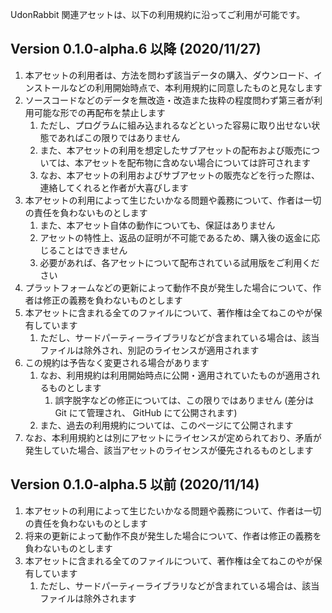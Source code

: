 UdonRabbit 関連アセットは、以下の利用規約に沿ってご利用が可能です。

## Version 0.1.0-alpha.6 以降 (2020/11/27)

1. 本アセットの利用者は、方法を問わず該当データの購入、ダウンロード、インストールなどの利用開始時点で、本利用規約に同意したものと見なします
1. ソースコードなどのデータを無改造・改造また抜粋の程度問わず第三者が利用可能な形での再配布を禁止します
   1. ただし、プログラムに組み込まれるなどといった容易に取り出せない状態であればこの限りではありません
   1. また、本アセットの利用を想定したサブアセットの配布および販売については、本アセットを配布物に含めない場合については許可されます
   1. なお、本アセットの利用およびサブアセットの販売などを行った際は、連絡してくれると作者が大喜びします
1. 本アセットの利用によって生じたいかなる問題や義務について、作者は一切の責任を負わないものとします
   1. また、本アセット自体の動作についても、保証はありません
   1. アセットの特性上、返品の証明が不可能であるため、購入後の返金に応じることはできません
   1. 必要があれば、各アセットについて配布されている試用版をご利用ください
1. プラットフォームなどの更新によって動作不良が発生した場合について、作者は修正の義務を負わないものとします
1. 本アセットに含まれる全てのファイルについて、著作権は全てねこのやが保有しています
   1. ただし、サードパーティーライブラリなどが含まれている場合は、該当ファイルは除外され、別記のライセンスが適用されます
1. この規約は予告なく変更される場合があります
   1. なお、利用規約は利用開始時点に公開・適用されていたものが適用されるものとします
      1. 誤字脱字などの修正については、この限りではありません (差分は Git にて管理され、 GitHub にて公開されます)
   1. また、過去の利用規約については、このページにて公開されます
1. なお、本利用規約とは別にアセットにライセンスが定められており、矛盾が発生していた場合、該当アセットのライセンスが優先されるものとします

## Version 0.1.0-alpha.5 以前 (2020/11/14)

1. 本アセットの利用によって生じたいかなる問題や義務について、作者は一切の責任を負わないものとします
1. 将来の更新によって動作不良が発生した場合について、作者は修正の義務を負わないものとします
1. 本アセットに含まれる全てのファイルについて、著作権は全てねこのやが保有しています
   1. ただし、サードパーティーライブラリなどが含まれている場合は、該当ファイルは除外されます
